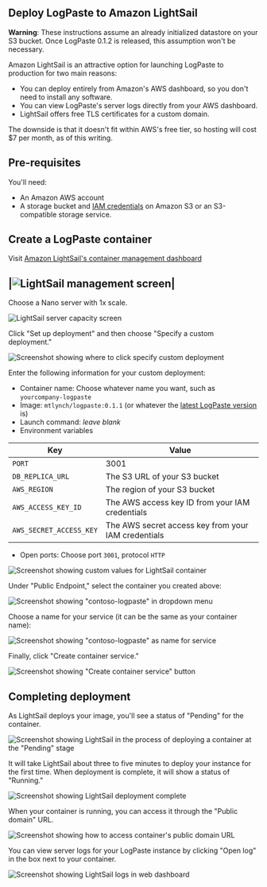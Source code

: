 ## Deploy LogPaste to Amazon LightSail

**Warning**: These instructions assume an already initialized datastore on your S3 bucket. Once LogPaste 0.1.2 is released, this assumption won't be necessary.

Amazon LightSail is an attractive option for launching LogPaste to production for two main reasons:

* You can deploy entirely from Amazon's AWS dashboard, so you don't need to install any software.
* You can view LogPaste's server logs directly from your AWS dashboard.
* LightSail offers free TLS certificates for a custom domain.

The downside is that it doesn't fit within AWS's free tier, so hosting will cost $7 per month, as of this writing.

## Pre-requisites

You'll need:

* An Amazon AWS account
* A storage bucket and [IAM credentials](https://aws.amazon.com/iam/) on Amazon S3 or an S3-compatible storage service.

## Create a LogPaste container

Visit [Amazon LightSail's container management dashboard](https://lightsail.aws.amazon.com/ls/webapp/home/containers)

|<img src="lightsail-images/create-container.png" alt="LightSail management screen">|
-

Choose a Nano server with 1x scale.

![LightSail server capacity screen](lightsail-images/nano-1x.png)

Click "Set up deployment" and then choose "Specify a custom deployment."

![Screenshot showing where to click specify custom deployment](lightsail-images/set-up-deployment.png)

Enter the following information for your custom deployment:

* Container name: Choose whatever name you want, such as `yourcompany-logpaste`
* Image: `mtlynch/logpaste:0.1.1` (or whatever the [latest LogPaste version](https://github.com/mtlynch/logpaste/releases) is)
* Launch command: *leave blank*
* Environment variables

| Key                 | Value  |
|---------------------|--------|
| `PORT`              | 3001   |
| `DB_REPLICA_URL`    | The S3 URL of your S3 bucket |
| `AWS_REGION`        | The region of your S3 bucket |
| `AWS_ACCESS_KEY_ID` | The AWS access key ID from your IAM credentials |
| `AWS_SECRET_ACCESS_KEY` | The AWS secret access key from your IAM credentials |

* Open ports: Choose port `3001`, protocol `HTTP`

![Screenshot showing custom values for LightSail container](lightsail-images/container-config.png)

Under "Public Endpoint," select the container you created above:

![Screenshot showing "contoso-logpaste" in dropdown menu](lightsail-images/public-endpoint.png)

Choose a name for your service (it can be the same as your container name):

![Screenshot showing "contoso-logpaste" as name for service](lightsail-images/identify-service.png)

Finally, click "Create container service."

![Screenshot showing "Create container service" button](lightsail-images/create-service.png)

## Completing deployment

As LightSail deploys your image, you'll see a status of "Pending" for the container.

![Screenshot showing LightSail in the process of deploying a container at the "Pending" stage](lightsail-images/container-pending.png)

It will take LightSail about three to five minutes to deploy your instance for the first time. When deployment is complete, it will show a status of "Running."

![Screenshot showing LightSail deployment complete](lightsail-images/container-running.png)

When your container is running, you can access it through the "Public domain" URL.

![Screenshot showing how to access container's public domain URL](lightsail-images/public-domain-url.png)

You can view server logs for your LogPaste instance by clicking "Open log" in the box next to your container.

![Screenshot showing LightSail logs in web dashboard](lightsail-images/view-logs.png)
